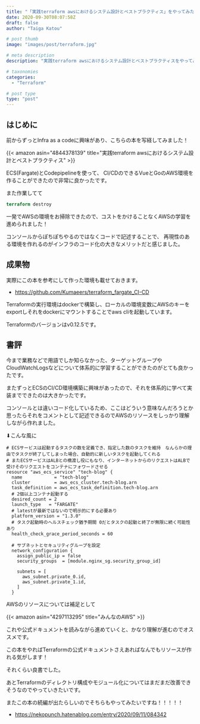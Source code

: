 ```yaml
---
title: "「実践terraform awsにおけるシステム設計とベストプラクティス」をやってみた"
date: 2020-09-30T08:07:58Z
draft: false
author: "Taiga Katou"

# post thumb 
image: "images/post/terraform.jpg"

# meta description
description: "実践terraform awsにおけるシステム設計とベストプラクティスをやってみた"

# taxonomies
categories:
  - "Terraform"

# post type
type: "post"
---
```


## はじめに
前からずっとInfra as a codeに興味があり、こちらの本を写経してみました！

{{< amazon asin="4844378139" title="実践terraform awsにおけるシステム設計とベストプラクティス" >}}

ECS(Fargate)とCodepipelineを使って、
CI/CDのできるVueとGoのAWS環境を作ることができたので非常に良かったです。

また作業してて
```terraform
terraform destroy
```

一発でAWSの環境をお掃除できたので、コストをかけることなくAWSの学習を進められました！

コンソールからぽちぽちやるのではなくコードで記述することで、
再現性のある環境を作れるのがインフラのコード化の大きなメリットだと感じました。

## 成果物

実際にこの本を参考にして作った環境も載せておきます。

* <https://github.com/Kumaeers/terraform_fargate_CI-CD> 


Terraformの実行環境はdockerで構築し、ローカルの環境変数にAWSのキーをexportしそれをdockerにマウントすることでaws cliを起動しています。

Terraformのバージョンはv0.12.5です。

## 書評

今まで業務などで用語でしか知らなかった、ターゲットグループやCloudWatchLogsなどについて体系的に学習することができたのがとても良かったです。

またずっとECSのCI/CD環境構築に興味があったので、それを体系的に学べて実装までできたのは大きかったです。

コンソールとは違いコード化しているため、ここはどういう意味なんだろうとか思ったらそれをコメントとして記述できるのでAWSのリソースをしっかり理解しながら作れました。

⬇︎こんな風に

```Flutter
# ECSサービスは起動するタスクの数を定義でき、指定した数のタスクを維持　なんらかの理由でタスクが終了してしまった場合、自動的に新しいタスクを起動してくれる
# またECSサービスはALBとの橋渡し役にもなり、インターネットからのリクエストはALBで受けそのリクエストをコンテナにフォワードさせる
resource "aws_ecs_service" "tech-blog" {
  name            = "tech-blog"
  cluster         = aws_ecs_cluster.tech-blog.arn
  task_definition = aws_ecs_task_definition.tech-blog.arn
  # 2個以上コンテナ起動する
  desired_count = 2
  launch_type   = "FARGATE"
  # latestが最新ではないので明示的にする必要あり
  platform_version = "1.3.0"
  # タスク起動時のヘルスチェック猶予期間 0だとタスクの起動と終了が無限に続く可能性あり
  health_check_grace_period_seconds = 60

  # サブネットとセキュリティグループを設定
  network_configuration {
    assign_public_ip = false
    security_groups  = [module.nginx_sg.security_group_id]

    subnets = [
      aws_subnet.private_0.id,
      aws_subnet.private_1.id,
    ]
  }
```

AWSのリソースについては補足として

{{< amazon asin="4297113295" title="みんなのAWS" >}}

これや公式ドキュメントを読みながら進めていくと、かなり理解が進むのでオススメです。

この本をやればTerraformの公式ドキュメントさえあればなんでもリソースが作れる気がします！

それくらい良書でした。

あとTerraformのディレクトリ構成やモジュール化についてはまだまだ改善できそうなのでやっていきたいです。

またこの本の続編が出たらしいのでそちらもやってみたいですね！！！！！

* https://nekopunch.hatenablog.com/entry/2020/09/11/084342



